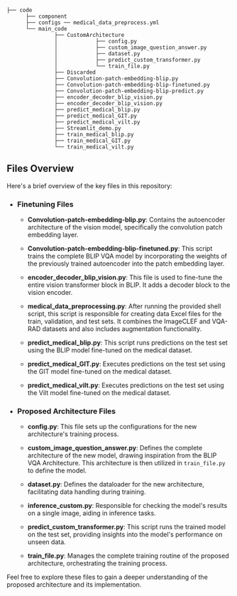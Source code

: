 ```
├── code
      ├── component
      ├── configs ── medical_data_preprocess.yml
      └── main_code
               ├── CustomArchitecture 
               │            ├── config.py
               │            ├── custom_image_question_answer.py
               │            ├── dataset.py
               │            ├── predict_custom_transformer.py
               │            └── train_file.py                                                                                                    
               ├── Discarded                                        
               ├── Convolution-patch-embedding-blip.py
               ├── Convolution-patch-embedding-blip-finetuned.py
               ├── Convolution-patch-embedding-blip-predict.py
               ├── encoder_decoder_blip_vision.py
               ├── encoder_decoder_blip_vision.py
               ├── predict_medical_blip.py
               ├── predict_medical_GIT.py
               ├── predict_medical_vilt.py
               ├── Streamlit_demo.py
               ├── train_medical_blip.py
               ├── train_medical_GIT.py
               └── train_medical_vilt.py
```
## Files Overview
Here's a brief overview of the key files in this repository:

- ### Finetuning Files

  - **Convolution-patch-embedding-blip.py**: Contains the autoencoder architecture of the vision model, specifically the convolution patch embedding layer.

  - **Convolution-patch-embedding-blip-finetuned.py**: This script trains the complete BLIP VQA model by incorporating the weights of the previously trained autoencoder into the patch embedding layer.

  - **encoder_decoder_blip_vision.py**: This file is used to fine-tune the entire vision transformer block in BLIP. It adds a decoder block to the vision encoder.

  - **medical_data_preprocessing.py**: After running the provided shell script, this script is responsible for creating data Excel files for the train, validation, and test sets. It combines the ImageCLEF and VQA-RAD datasets and also includes augmentation functionality.

  - **predict_medical_blip.py**: This script runs predictions on the test set using the BLIP model fine-tuned on the medical dataset.

  - **predict_medical_GIT.py**: Executes predictions on the test set using the GIT model fine-tuned on the medical dataset.

  - **predict_medical_vilt.py**: Executes predictions on the test set using the Vilt model fine-tuned on the medical dataset.

- ### Proposed Architecture Files

  - **config.py**: This file sets up the configurations for the new architecture's training process.

  - **custom_image_question_answer.py**: Defines the complete architecture of the new model, drawing inspiration from the BLIP VQA Architecture. This architecture is then utilized in `train_file.py` to define the model.

  - **dataset.py**: Defines the dataloader for the new architecture, facilitating data handling during training.

  - **inference_custom.py**: Responsible for checking the model's results on a single image, aiding in inference tasks.

  - **predict_custom_transformer.py**: This script runs the trained model on the test set, providing insights into the model's performance on unseen data.

  - **train_file.py**: Manages the complete training routine of the proposed architecture, orchestrating the training process.

Feel free to explore these files to gain a deeper understanding of the proposed architecture and its implementation.
